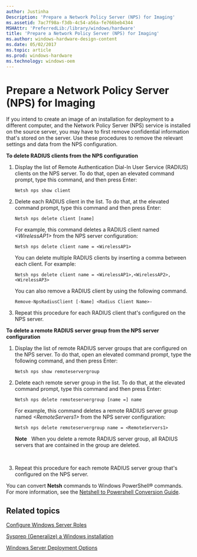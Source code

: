 ```yaml
---
author: Justinha
Description: 'Prepare a Network Policy Server (NPS) for Imaging'
ms.assetid: 7ac7f98a-f3db-4c54-a56a-fe766beb4344
MSHAttr: 'PreferredLib:/library/windows/hardware'
title: 'Prepare a Network Policy Server (NPS) for Imaging'
ms.author: windows-hardware-design-content
ms.date: 05/02/2017
ms.topic: article
ms.prod: windows-hardware
ms.technology: windows-oem
---
```


# Prepare a Network Policy Server (NPS) for Imaging


If you intend to create an image of an installation for deployment to a different computer, and the Network Policy Server (NPS) service is installed on the source server, you may have to first remove confidential information that's stored on the server. Use these procedures to remove the relevant settings and data from the NPS configuration.

**To delete RADIUS clients from the NPS configuration**

1.  Display the list of Remote Authentication Dial-In User Service (RADIUS) clients on the NPS server. To do that, open an elevated command prompt, type this command, and then press Enter:

    ``` syntax
    Netsh nps show client
    ```

2.  Delete each RADIUS client in the list. To do that, at the elevated command prompt, type this command and then press Enter:

    ``` syntax
    Netsh nps delete client [name]
    ```

    For example, this command deletes a RADIUS client named *&lt;WirelessAP1&gt;* from the NPS server configuration:

    ``` syntax
    Netsh nps delete client name = <WirelessAP1>
    ```

    You can delete multiple RADIUS clients by inserting a comma between each client. For example:

    ``` syntax
    Netsh nps delete client name = <WirelessAP1>,<WirelessAP2>,<WirelessAP3>
    ```

    You can also remove a RADIUS client by using the following command.

    ``` syntax
    Remove-NpsRadiusClient [-Name] <Radius Client Name>-
    ```

3.  Repeat this procedure for each RADIUS client that's configured on the NPS server.

**To delete a remote RADIUS server group from the NPS server configuration**

1.  Display the list of remote RADIUS server groups that are configured on the NPS server. To do that, open an elevated command prompt, type the following command, and then press Enter:

    ``` syntax
    Netsh nps show remoteservergroup
    ```

2.  Delete each remote server group in the list. To do that, at the elevated command prompt, type this command and then press Enter:

    ``` syntax
    Netsh nps delete remoteservergroup [name =] name
    ```

    For example, this command deletes a remote RADIUS server group named *&lt;RemoteServers1&gt;* from the NPS server configuration:

    ``` syntax
    Netsh nps delete remoteservergroup name = <RemoteServers1>
    ```

    **Note**  
    When you delete a remote RADIUS server group, all RADIUS servers that are contained in the group are deleted.

     

3.  Repeat this procedure for each remote RADIUS server group that's configured on the NPS server.

You can convert **Netsh** commands to Windows PowerShell® commands. For more information, see the [Netshell to Powershell Conversion Guide](http://go.microsoft.com/fwlink/?LinkId=234734).

## <span id="related_topics"></span>Related topics


[Configure Windows Server Roles](configure-windows-server-roles.md)

[Sysprep (Generalize) a Windows installation](sysprep--generalize--a-windows-installation.md)

[Windows Server Deployment Options](windows-server-deployment-options.md)

 

 






